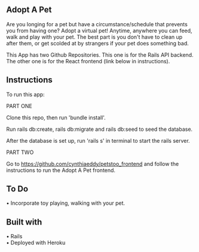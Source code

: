 ## Adopt A Pet

Are you longing for a pet but have a circumstance/schedule that prevents you from having one? Adopt a virtual pet! Anytime, anywhere you can feed, walk and play with your pet. The best part is you don't have to clean up after them, or get scolded at by strangers if your pet does something bad.

This App has two Github Repositories. This one is for the Rails API backend. The other one is for the React frontend (link below in instructions).

## Instructions
To run this app:

PART ONE

Clone this repo, then run 'bundle install'.

Run rails db:create, rails db:migrate and rails db:seed to seed the database.

After the database is set up, run 'rails s' in terminal to start the rails server.

PART TWO

Go to https://github.com/cynthiaeddy/petstoo_frontend and follow the instructions to run the Adopt A Pet frontend.

## To Do
• Incorporate toy playing, walking with your pet.

## Built with
• Rails <br/>
• Deployed with Heroku
